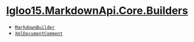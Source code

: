 # [Igloo15.MarkdownApi.Core.Builders](./README.md)

- [`MarkdownBuilder`](./MarkdownBuilder.md)
- [`XmlDocumentComment`](./XmlDocumentComment.md)

